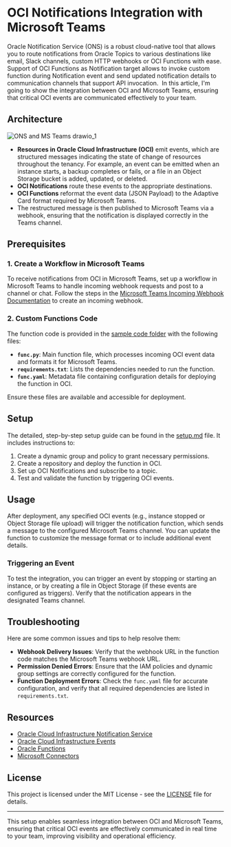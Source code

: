 # OCI Notifications Integration with Microsoft Teams
Oracle Notification Service (ONS) is a robust cloud-native tool that allows you to route notifications from Oracle Topics to various destinations like email, Slack channels, custom HTTP webhooks or OCI Functions with ease.
Support of OCI Functions as Notification target allows to invoke custom function during Notification event and send updated notification details to communication channels that support API invocation. 
In this article, I'm going to show the integration between OCI and Microsoft Teams, ensuring that critical OCI events are communicated effectively to your team.

## Architecture

![ONS and MS Teams drawio_1](https://github.com/user-attachments/assets/e241e0d3-c255-4101-8d32-4e89a465d41b)

- **Resources in Oracle Cloud Infrastructure (OCI)** emit events, which are structured messages indicating the state of change of resources throughout the tenancy. For example, an event can be emitted when an instance starts, a backup completes or fails, or a file in an Object Storage bucket is added, updated, or deleted.
- **OCI Notifications** route these events to the appropriate destinations.
- **OCI Functions** reformat the event data (JSON Payload) to the Adaptive Card format required by Microsoft Teams.
- The restructured message is then published to Microsoft Teams via a webhook, ensuring that the notification is displayed correctly in the Teams channel.

## Prerequisites

### 1. Create a Workflow in Microsoft Teams

To receive notifications from OCI in Microsoft Teams, set up a workflow in Microsoft Teams to handle incoming webhook requests and post to a channel or chat. Follow the steps in the [Microsoft Teams Incoming Webhook Documentation](https://docs.microsoft.com/microsoftteams/platform/webhooks-and-connectors/how-to/add-incoming-webhook) to create an incoming webhook.

### 2. Custom Functions Code

The function code is provided in the [sample code folder](https://github.com/angeline-hilda/OCI-Notifications/tree/9007f51a4a3a94e9b7b71e33064d3f3cdeaa7308/sample%20code) with the following files:

- **`func.py`**: Main function file, which processes incoming OCI event data and formats it for Microsoft Teams.
- **`requirements.txt`**: Lists the dependencies needed to run the function.
- **`func.yaml`**: Metadata file containing configuration details for deploying the function in OCI.

Ensure these files are available and accessible for deployment.

## Setup

The detailed, step-by-step setup guide can be found in the [setup.md](https://github.com/angeline-hilda/OCI-Notifications/blob/912b9de7b995c35d606780f3148e2e67334496a4/setup%20guide.md) file. It includes instructions to:

1. Create a dynamic group and policy to grant necessary permissions.
2. Create a repository and deploy the function in OCI.
3. Set up OCI Notifications and subscribe to a topic.
4. Test and validate the function by triggering OCI events.

## Usage

After deployment, any specified OCI events (e.g., instance stopped or Object Storage file upload) will trigger the notification function, which sends a message to the configured Microsoft Teams channel. You can update the function to customize the message format or to include additional event details.

### Triggering an Event

To test the integration, you can trigger an event by stopping or starting an instance, or by creating a file in Object Storage (if these events are configured as triggers). Verify that the notification appears in the designated Teams channel.

## Troubleshooting

Here are some common issues and tips to help resolve them:

- **Webhook Delivery Issues**: Verify that the webhook URL in the function code matches the Microsoft Teams webhook URL.
- **Permission Denied Errors**: Ensure that the IAM policies and dynamic group settings are correctly configured for the function.
- **Function Deployment Errors**: Check the `func.yaml` file for accurate configuration, and verify that all required dependencies are listed in `requirements.txt`.

## Resources

- [Oracle Cloud Infrastructure Notification Service](https://docs.oracle.com/en-us/iaas/Content/Notification/Concepts/notificationoverview.htm)
- [Oracle Cloud Infrastructure Events](https://docs.oracle.com/en-us/iaas/Content/Events/Concepts/eventsoverview.htm)
- [Oracle Functions](https://docs.oracle.com/en-us/iaas/Content/Functions/Concepts/functionsoverview.htm)
- [Microsoft Connectors](https://learn.microsoft.com/en-us/microsoftteams/platform/webhooks-and-connectors/how-to/connectors-using?tabs=cURL%2Ctext1)

## License

This project is licensed under the MIT License - see the [LICENSE](https://github.com/angeline-hilda/oci-ms-teams-notifications/blob/main/LICENSE) file for details.

---

This setup enables seamless integration between OCI and Microsoft Teams, ensuring that critical OCI events are effectively communicated in real time to your team, improving visibility and operational efficiency.

   



